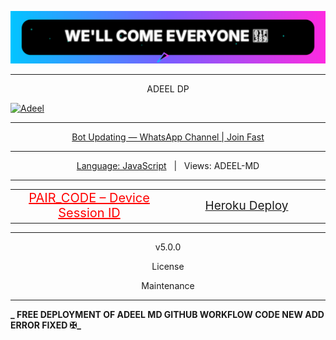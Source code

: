 ![WELLCOME](Adeel/wellcome.svg)
  
______

<p align="center">
  ADEEL DP
</p>

[![Adeel](https://raw.githubusercontent.com/ADEEL967MD/ADEEL-MD/main/Adeel/mr.svg)](https://whatsapp.com/channel/0029VbBmz4V5vKAIaWfYPT0C)
___ 

<p align="center">
  <a href="https://whatsapp.com/channel/0029VbBmz4V5vKAIaWfYPT0C" target="_blank">
    Bot Updating — WhatsApp Channel | Join Fast
  </a>
</p>

---------

<p align="center">
  <a href="https://github.com/ADEEL967MD/ADEEL-MD" title="PUBLIC-BOT">Language: JavaScript</a> &nbsp; | &nbsp;
  Views: ADEEL-MD
</p>

--------------

<!-- 🔴 Pair Code + Heroku Section (Pair = Red, 100% | Heroku = 98%) -->
<div align="center">
  <table width="100%">
    <tr>
      <td align="center" width="50%">
        <a href="https://adeel-md-pair-4dc19a2c57b9.herokuapp.com/" target="_blank" style="color:red; font-size:20px;">
          PAIR_CODE – Device Session ID
        </a>
      </td>
      <td align="center" width="50%">
        <a href="https://dashboard.heroku.com/new-app?template=https://github.com/ADEEL967MD/ADEEL-MD" target="_blank" style="font-size:19px;">
          Heroku Deploy
        </a>
      </td>
    </tr>
  </table>
</div>

--------------

<p align="center">v5.0.0</p>
<p align="center">License</p>
<p align="center">Maintenance</p>

-------------

**_ FREE DEPLOYMENT OF ADEEL MD GITHUB WORKFLOW CODE NEW ADD ERROR FIXED ✠_**
